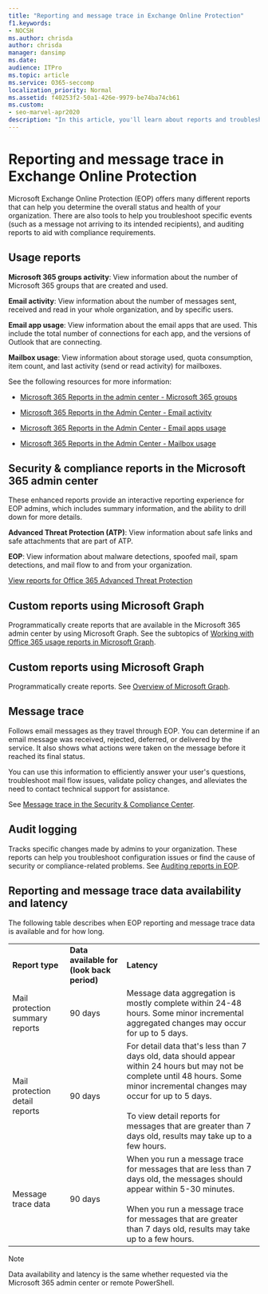```yaml
---
title: "Reporting and message trace in Exchange Online Protection"
f1.keywords:
- NOCSH
ms.author: chrisda
author: chrisda
manager: dansimp
ms.date:
audience: ITPro
ms.topic: article
ms.service: O365-seccomp
localization_priority: Normal
ms.assetid: f40253f2-50a1-426e-9979-be74ba74cb61
ms.custom:
- seo-marvel-apr2020
description: "In this article, you'll learn about reports and troubleshooting tools available to Microsoft Exchange Online Protection (EOP) admins."
---
```


# Reporting and message trace in Exchange Online Protection

Microsoft Exchange Online Protection (EOP) offers many different reports that can help you determine the overall status and health of your organization. There are also tools to help you troubleshoot specific events (such as a message not arriving to its intended recipients), and auditing reports to aid with compliance requirements.

## Usage reports

**Microsoft 365 groups activity**: View information about the number of Microsoft 365 groups that are created and used.

**Email activity**: View information about the number of messages sent, received and read in your whole organization, and by specific users.

**Email app usage**: View information about the email apps that are used. This include the total number of connections for each app, and the versions of Outlook that are connecting.

**Mailbox usage**: View information about storage used, quota consumption, item count, and last activity (send or read activity) for mailboxes.

See the following resources for more information:

- [Microsoft 365 Reports in the admin center - Microsoft 365 groups](https://docs.microsoft.com/office365/admin/activity-reports/office-365-groups)

- [Microsoft 365 Reports in the Admin Center - Email activity](https://docs.microsoft.com/office365/admin/activity-reports/email-activity)

- [Microsoft 365 Reports in the Admin Center - Email apps usage](https://docs.microsoft.com/office365/admin/activity-reports/email-apps-usage)

- [Microsoft 365 Reports in the Admin Center - Mailbox usage](https://docs.microsoft.com/office365/admin/activity-reports/mailbox-usage)

## Security & compliance reports in the Microsoft 365 admin center

These enhanced reports provide an interactive reporting experience for EOP admins, which includes summary information, and the ability to drill down for more details.

**Advanced Threat Protection (ATP)**: View information about safe links and safe attachments that are part of ATP.

**EOP**: View information about malware detections, spoofed mail, spam detections, and mail flow to and from your organization.

[View reports for Office 365 Advanced Threat Protection](view-reports-for-atp.md)

## Custom reports using Microsoft Graph

Programmatically create reports that are available in the Microsoft 365 admin center by using Microsoft Graph. See the subtopics of [Working with Office 365 usage reports in Microsoft Graph](https://docs.microsoft.com/graph/api/resources/report).

## Custom reports using Microsoft Graph

Programmatically create reports. See [Overview of Microsoft Graph](https://docs.microsoft.com/graph/overview).

## Message trace

Follows email messages as they travel through EOP. You can determine if an email message was received, rejected, deferred, or delivered by the service. It also shows what actions were taken on the message before it reached its final status.

You can use this information to efficiently answer your user's questions, troubleshoot mail flow issues, validate policy changes, and alleviates the need to contact technical support for assistance.

See [Message trace in the Security & Compliance Center](message-trace-scc.md).

## Audit logging

Tracks specific changes made by admins to your organization. These reports can help you troubleshoot configuration issues or find the cause of security or compliance-related problems. See [Auditing reports in EOP](auditing-reports-in-eop.md).

## Reporting and message trace data availability and latency

The following table describes when EOP reporting and message trace data is available and for how long.

||||
|:-----|:-----|:-----|
|**Report type**|**Data available for (look back period)**|**Latency**|
|Mail protection summary reports|90 days|Message data aggregation is mostly complete within 24-48 hours. Some minor incremental aggregated changes may occur for up to 5 days.|
|Mail protection detail reports|90 days|For detail data that's less than 7 days old, data should appear within 24 hours but may not be complete until 48 hours. Some minor incremental changes may occur for up to 5 days. <br/><br/> To view detail reports for messages that are greater than 7 days old, results may take up to a few hours.|
|Message trace data|90 days|When you run a message trace for messages that are less than 7 days old, the messages should appear within 5-30 minutes.<br/><br/> When you run a message trace for messages that are greater than 7 days old, results may take up to a few hours.|

> [!NOTE]
> Data availability and latency is the same whether requested via the Microsoft 365 admin center or remote PowerShell.
